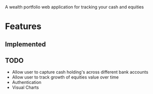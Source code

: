 A wealth portfolio web application for tracking your cash and equities

# Features
## Implemented
## TODO
- Allow user to capture cash holding's across different bank accounts
- Allow user to track growth of equities value over time
- Authentication
- Visual Charts